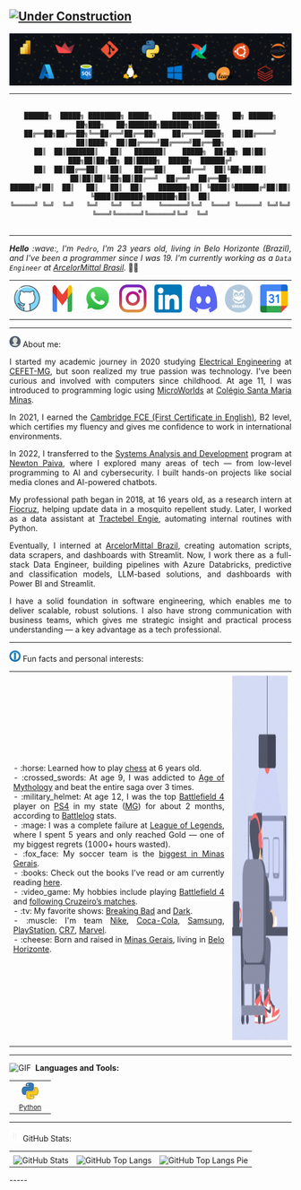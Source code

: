 [![Under Construction](https://img.shields.io/badge/Status-Under%20Construction-orange)](https://github.com/PedroAugusto2101)
-----

<div>
<img align="center" alt="Header" src="https://github.com/PedroAugusto2101/PedroAugusto2101/blob/main/img/banner.png"/>
</div>

-----

<div align="center">
  
```text

██████╗  █████╗ ████████╗ █████╗     ███████╗███╗   ██╗ ██████╗ ██╗███╗   ██╗███████╗███████╗██████╗ 
██╔══██╗██╔══██╗╚══██╔══╝██╔══██╗    ██╔════╝████╗  ██║██╔════╝ ██║████╗  ██║██╔════╝██╔════╝██╔══██╗
██║  ██║███████║   ██║   ███████║    █████╗  ██╔██╗ ██║██║  ███╗██║██╔██╗ ██║█████╗  █████╗  ██████╔╝
██║  ██║██╔══██║   ██║   ██╔══██║    ██╔══╝  ██║╚██╗██║██║   ██║██║██║╚██╗██║██╔══╝  ██╔══╝  ██╔══██╗
██████╔╝██║  ██║   ██║   ██║  ██║    ███████╗██║ ╚████║╚██████╔╝██║██║ ╚████║███████╗███████╗██║  ██║
╚═════╝ ╚═╝  ╚═╝   ╚═╝   ╚═╝  ╚═╝    ╚══════╝╚═╝  ╚═══╝ ╚═════╝ ╚═╝╚═╝  ╚═══╝╚══════╝╚══════╝╚═╝  ╚═╝
                                                                                                     
```                                        
</div>

-----

</div>

<div align="justify">
<i><b>Hello</b> :wave:, I'm <code>Pedro</code>, I'm 23 years old, living in Belo Horizonte (Brazil), and I've been a programmer since I was 19. I'm currently working as a <code>Data Engineer</code> at <a href="https://brasil.arcelormittal.com/" target="_blank">ArcelorMittal Brasil</a>.</i> &#128104;&#8205;&#128187;<br />
</div>
<div align="center">
<table>
<tr><td align="center" colspan="11"></td></tr> 
<tr>
  <td><a href="https://github.com/PedroAugusto2101" target="_blank"><img src="https://github.com/PedroAugusto2101/PedroAugusto2101/blob/main/img/github4.png" width="50px" height="50px"/></a></td>
  <td><a href="mailto:pedrotiagobh@gmail.com" target="_blank"><img src="https://github.com/PedroAugusto2101/PedroAugusto2101/blob/main/img/gmail2.png" width="50px" height="50px"/></a></td>
  <td><a href="https://wa.me/5531999932101" target="_blank"><img src="https://github.com/PedroAugusto2101/PedroAugusto2101/blob/main/img/wpp2.png" width="50px" height="50px"/></a></td>
  <td><a href="https://www.instagram.com/pedrao.py/" target="_blank"><img src="https://github.com/PedroAugusto2101/PedroAugusto2101/blob/main/img/insta2.png" width="50px" height="50px"/></a></td>
  <td><a href="https://www.linkedin.com/in/pedro-augusto210102/" target="_blank"><img src="https://github.com/PedroAugusto2101/PedroAugusto2101/blob/main/img/linkedin2.png" width="50px" height="50px"/></a></td>
  <td><a href="https://discordapp.com/users/446712354265366538" target="_blank"><img src="https://github.com/PedroAugusto2101/PedroAugusto2101/blob/main/img/discord2.png" width="50px" height="50px"/></a></td>
  <td><a href="https://www.skoob.com.br/usuario/8333176" target="_blank"><img src="https://github.com/PedroAugusto2101/PedroAugusto2101/blob/main/img/skoob2.png" width="50px" height="50px"/></a></td>
  <td><a href="https://calendly.com/pedrotiagobh" target="_blank"><img src="https://github.com/PedroAugusto2101/PedroAugusto2101/blob/main/img/calendar2.png" width="50px" height="50px"/></a></td>
</tr>
<tr><td align="center" colspan="11"></td></tr> 
</table>
</div>

-----

<img height="20" width="20" alt="GIF" src="https://github.com/PedroAugusto2101/PedroAugusto2101/blob/main/img/profile.gif"/> About me:

<div align="justify">
I started my academic journey in 2020 studying <a href="https://www.eng-eletrica.bh.cefetmg.br/" target="_blank">Electrical Engineering</a> at <a href="https://www.cefetmg.br/" target="_blank">CEFET-MG</a>, but soon realized my true passion was technology. I've been curious and involved with computers since childhood. At age 11, I was introduced to programming logic using <a href="http://www.microworlds.com/por/" target="_blank">MicroWorlds</a> at <a href="https://santamaria.pucminas.br/" target="_blank">Colégio Santa Maria Minas</a>.

In 2021, I earned the <a href="https://www.cambridgeenglish.org/exams-and-tests/first/" target="_blank">Cambridge FCE (First Certificate in English)</a>, B2 level, which certifies my fluency and gives me confidence to work in international environments.

In 2022, I transferred to the <a href="https://newtonpaiva.br/cursos/graduacao/analise-e-desenvolvimento-de-sistemas/" target="_blank">Systems Analysis and Development</a> program at <a href="https://newtonpaiva.br/" target="_blank">Newton Paiva</a>, where I explored many areas of tech — from low-level programming to AI and cybersecurity. I built hands-on projects like social media clones and AI-powered chatbots.

My professional path began in 2018, at 16 years old, as a research intern at <a href="https://fiocruz.br/" target="_blank">Fiocruz</a>, helping update data in a mosquito repellent study. Later, I worked as a data assistant at <a href="https://tractebel-engie.com.br/pt" target="_blank">Tractebel Engie</a>, automating internal routines with Python.

Eventually, I interned at <a href="https://brasil.arcelormittal.com/" target="_blank">ArcelorMittal Brazil</a>, creating automation scripts, data scrapers, and dashboards with Streamlit. Now, I work there as a full-stack Data Engineer, building pipelines with Azure Databricks, predictive and classification models, LLM-based solutions, and dashboards with Power BI and Streamlit.

I have a solid foundation in software engineering, which enables me to deliver scalable, robust solutions. I also have strong communication with business teams, which gives me strategic insight and practical process understanding — a key advantage as a tech professional.
</div>

-----

<div>

<img height="20" width="20" alt="GIF" src="https://github.com/PedroAugusto2101/PedroAugusto2101/blob/main/img/4700_info.gif"/> Fun facts and personal interests:

<table>
<tr><td align="center" colspan="2"></td></tr> 
<tr>
<td>
<div align="justify">
<p>
- :horse: Learned how to play <a href="https://www.chess.com/pt" target="_blank">chess</a> at 6 years old.<br />
- :crossed_swords: At age 9, I was addicted to <a href="https://store.steampowered.com/app/266840/Age_of_Mythology_Extended_Edition/" target="_blank">Age of Mythology</a> and beat the entire saga over 3 times.<br />
- :military_helmet: At age 12, I was the top <a href="https://www.ea.com/games/battlefield/battlefield-4" target="_blank">Battlefield 4</a> player on <a href="https://www.playstation.com/pt-br/ps4/" target="_blank">PS4</a> in my state (<a href="https://www.google.com/search?q=minas+gerais+brazil" target="_blank">MG</a>) for about 2 months, according to <a href="https://battlelog.battlefield.com/bf4/" target="_blank">Battlelog</a> stats.<br />
- :mage: I was a complete failure at <a href="https://www.leagueoflegends.com/pt-br/" target="_blank">League of Legends</a>, where I spent 5 years and only reached Gold — one of my biggest regrets (1000+ hours wasted).<br />
- :fox_face: My soccer team is the <a href="https://www.cruzeiro.com.br/" target="_blank">biggest in Minas Gerais</a>.<br />
- :books: Check out the books I’ve read or am currently reading <a href="https://www.skoob.com.br/usuario/8333176" target="_blank">here</a>.<br />
- :video_game: My hobbies include playing <a href="https://www.ea.com/games/battlefield/battlefield-4" target="_blank">Battlefield 4</a> and <a href="https://www.google.com/search?q=calend%C3%A1rio+cruzeiro" target="_blank">following Cruzeiro’s matches</a>.<br />
- :tv: My favorite shows: <a href="https://www.imdb.com/pt/title/tt0903747/" target="_blank">Breaking Bad</a> and <a href="https://www.imdb.com/pt/title/tt5753856/" target="_blank">Dark</a>.<br />
- :muscle: I'm team <a href="https://www.nike.com/" target="_blank">Nike</a>, <a href="https://www.coca-cola.com/" target="_blank">Coca-Cola</a>, <a href="https://www.samsung.com/" target="_blank">Samsung</a>, <a href="https://www.playstation.com/" target="_blank">PlayStation</a>, <a href="https://youtu.be/Cl6e47xqEb8?si=o0TzRbn1jsUQAE60&t=2" target="_blank">CR7</a>, <a href="https://youtu.be/TWB31WFomz4?si=LA0VWOdoEY2T-xdi&t=61" target="_blank">Marvel</a>.<br />
- :cheese: Born and raised in <a href="https://maps.app.goo.gl/FY9dCHAyYMzM3x2A6" target="_blank">Minas Gerais</a>, living in <a href="https://maps.app.goo.gl/thqLDGvQCcGqY6tX7" target="_blank">Belo Horizonte</a>.<br />
</p>
</div>
</td>
<td>
<div>
<img alt="GIF" src="https://github.com/PedroAugusto2101/PedroAugusto2101/blob/main/img/developer.gif" width="340px" height="650px"/>
</div>
</td>
</tr>
<tr><td align="center" colspan="2"></td></tr> 
</table>

</div>

-----

<div>
<p>
  <img height="20" width="20" alt="GIF" src="https://joaopauloaramuni.github.io/image/skills.gif?raw=true"/>
  &nbsp;<strong>Languages and Tools:</strong>
</p>

<table>
  <tr>
    <td align="center" width="60">
      <a href="https://github.com/PedroAugusto2101/python" target="_blank">
        <img width="32" height="32" src="https://github.com/PedroAugusto2101/PedroAugusto2101/blob/main/img/python.png"/>
        <br/>
        <span style="font-size: 12px;">Python</span>
      </a>
    </td>
  </tr>
</table>
</div>


-----

<div>
<img height="20" width="20" alt="GIF" src="https://github.com/PedroAugusto2101/PedroAugusto2101/blob/main/img/graphic.gif"/> GitHub Stats:

<div align="center">
<table>
<tr><td align="center" colspan="3"></td></tr> 
<tr>
  <td>
    <img alt="GitHub Stats" src="https://github-readme-stats.vercel.app/api?username=PedroAugusto2101&show=reviews,discussions_started,discussions_answered,prs_merged,prs_merged_percentage&rank_icon=percentile&theme=dark&locale=en&card_width=480"/>
  </td>
  <td>
    <img alt="GitHub Top Langs" src="https://github-readme-stats.vercel.app/api/top-langs/?username=PedroAugusto2101&theme=dark&locale=en&langs_count=7"/>
  </td>
  <td>
    <img alt="GitHub Top Langs Pie" src="https://github-readme-stats.vercel.app/api/top-langs/?username=PedroAugusto2101&layout=pie&theme=dark&locale=en"/>
  </td>
</tr>
</table>
</div>
</div>
-----

                                                                                                                                                              

